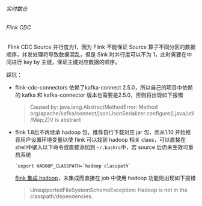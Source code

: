 ###### 实时数仓

###### Flink CDC

​		Flink CDC Source 并行度为1，因为 Flink 不能保证 Source 算子不同分区的数据顺序，并发处理将导致数据混乱，但是 Sink 时并行度可以不为 1，此时需要在中间进行 key by 主键，保证主键对应数据的顺序。

踩坑：

* flink-cdc-connectors 依赖了kafka-connect 2.5.0，所以自己的项目中依赖的 kafka 和 kafka-connector 版本也需要是2.5.0，否则将出现如下报错

  > Caused by: java.lang.AbstractMethodError: Method org/apache/kafka/connect/json/JsonSerializer.configure(Ljava/util/Map;Z)V is abstract

* flink 1.8后不再继承 hadoop 包，推荐自行下载对应 jar 包，而从1.10 开始推荐用户设置环境变量以使 flink 可以找到 hadoop 相关 class，可以直接在shell中键入以下命令或直接添加到 `~/.bashrc`中，若 source 后仍未生效可重启系统 

  ```
  `export HADOOP_CLASSPATH=`hadoop classpath`
  ```
  
    [flink 集成 hadoop](https://ci.apache.org/projects/flink/flink-docs-release-1.11/zh/ops/deployment/hadoop.html)，未集成而直接在 job 中使用 hadoop 功能则出现如下报错
  
  > UnsupportedFileSystemSchemeException: Hadoop is not in the classpath/dependencies.

